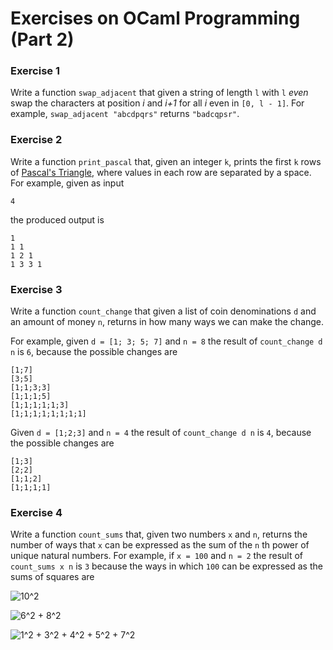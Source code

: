 # Exercises on OCaml Programming (Part 2)

### Exercise 1
Write a function `swap_adjacent` that given a string of length `l` with `l` *even* swap the characters at position *i* and *i+1* for all *i* even in `[0, l - 1]`.
For example, `swap_adjacent "abcdpqrs"` returns `"badcqpsr"`.

### Exercise 2
Write a function `print_pascal` that, given an integer `k`, prints the first `k` rows of [Pascal's Triangle](https://en.wikipedia.org/wiki/Pascal%27s_triangle), where values in each row are separated by a space.
For example, given as input
```
4
```
the produced output is
```
1
1 1
1 2 1
1 3 3 1
```

### Exercise 3

Write a function `count_change` that given a list of coin denominations `d` and an amount of money `n`, returns in how many ways we can make the change.

For example, given `d = [1; 3; 5; 7]` and `n = 8` the result of `count_change d n` is `6`, because the possible changes are
```
[1;7]
[3;5]
[1;1;3;3]
[1;1;1;5]
[1;1;1;1;1;3]
[1;1;1;1;1;1;1;1]
```

Given `d = [1;2;3]` and `n = 4` the result of `count_change d n` is `4`, because the possible changes are
```
[1;3]
[2;2]
[1;1;2]
[1;1;1;1]
```

### Exercise 4

Write a function `count_sums` that, given two numbers `x` and `n`, returns the number of ways that `x` can be expressed as the sum of the `n` th power of unique natural numbers.
For example, if `x = 100` and `n = 2` the result of `count_sums x n` is `3` because the ways in which `100` can be expressed as the sums of squares are

![10^2](102.png)


![6^2 + 8^2](6282.png)


![1^2 + 3^2 + 4^2 + 5^2 + 7^2](13457.png)
